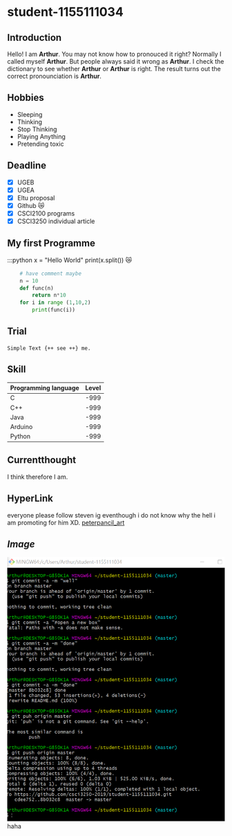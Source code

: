 #  student-1155111034
## **Introduction**

Hello! I am **Arthur**. You may not know how to pronouced it right? Normally I called myself **Arthur**. 
But people always said it wrong as **Arthur**. I check the dictionary to see whether **Arthur** or **Arthur** is right.
The result turns out the correct pronounciation is **Arthur**.

## **Hobbies**
* Sleeping
* Thinking
* Stop Thinking
* Playing Anything
* Pretending toxic


## **Deadline**
-  [X]  UGEB
-  [X]  UGEA
-  [X]  Eltu proposal
-  [X] Github :crying_cat_face:
-  [X] CSCI2100 programs
-  [X] CSCI3250 individual article

## **My first Programme**
:::python
	x =  "Hello World"
	print(x.split())  :crying_cat_face:
```python
	# have comment maybe
	n = 10
	def func(n)
		return n*10
	for i in range (1,10,2)
		print(func(i))
```	

## **Trial**
	Simple Text {++ see ++} me. 



## **Skill**
|Programming language|Level|
|-------------------------------|-------|
|C                                         |-999       |
|C++                                     |-999       |
|Java                                    |-999       |
|Arduino                               |-999       |
|Python                                |-999       |


## **Currentthought**
I think therefore I am.

## **HyperLink**
everyone please follow steven ig eventhough i do not know why the hell i am promoting for him XD.
[peterpancil_art](https://www.instagram.com/peterpancil_art/?hl=zh-hk)


## *Image*
![my image](https://github.com/csci3250-2019/student-1155111034/blob/master/git.PNG)
haha
